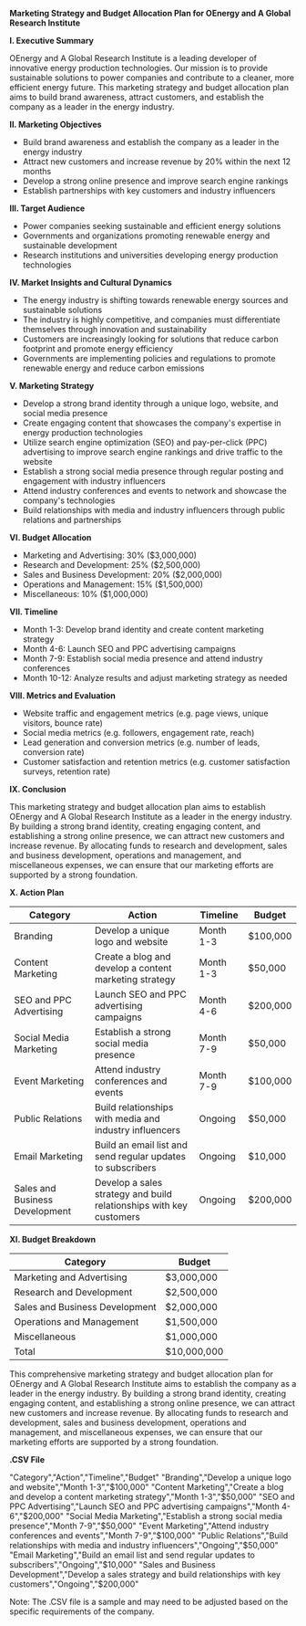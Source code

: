 **Marketing Strategy and Budget Allocation Plan for OEnergy and A Global Research Institute**

**I. Executive Summary**

OEnergy and A Global Research Institute is a leading developer of innovative energy production technologies. Our mission is to provide sustainable solutions to power companies and contribute to a cleaner, more efficient energy future. This marketing strategy and budget allocation plan aims to build brand awareness, attract customers, and establish the company as a leader in the energy industry.

**II. Marketing Objectives**

* Build brand awareness and establish the company as a leader in the energy industry
* Attract new customers and increase revenue by 20% within the next 12 months
* Develop a strong online presence and improve search engine rankings
* Establish partnerships with key customers and industry influencers

**III. Target Audience**

* Power companies seeking sustainable and efficient energy solutions
* Governments and organizations promoting renewable energy and sustainable development
* Research institutions and universities developing energy production technologies

**IV. Market Insights and Cultural Dynamics**

* The energy industry is shifting towards renewable energy sources and sustainable solutions
* The industry is highly competitive, and companies must differentiate themselves through innovation and sustainability
* Customers are increasingly looking for solutions that reduce carbon footprint and promote energy efficiency
* Governments are implementing policies and regulations to promote renewable energy and reduce carbon emissions

**V. Marketing Strategy**

* Develop a strong brand identity through a unique logo, website, and social media presence
* Create engaging content that showcases the company's expertise in energy production technologies
* Utilize search engine optimization (SEO) and pay-per-click (PPC) advertising to improve search engine rankings and drive traffic to the website
* Establish a strong social media presence through regular posting and engagement with industry influencers
* Attend industry conferences and events to network and showcase the company's technologies
* Build relationships with media and industry influencers through public relations and partnerships

**VI. Budget Allocation**

* Marketing and Advertising: 30% ($3,000,000)
* Research and Development: 25% ($2,500,000)
* Sales and Business Development: 20% ($2,000,000)
* Operations and Management: 15% ($1,500,000)
* Miscellaneous: 10% ($1,000,000)

**VII. Timeline**

* Month 1-3: Develop brand identity and create content marketing strategy
* Month 4-6: Launch SEO and PPC advertising campaigns
* Month 7-9: Establish social media presence and attend industry conferences
* Month 10-12: Analyze results and adjust marketing strategy as needed

**VIII. Metrics and Evaluation**

* Website traffic and engagement metrics (e.g. page views, unique visitors, bounce rate)
* Social media metrics (e.g. followers, engagement rate, reach)
* Lead generation and conversion metrics (e.g. number of leads, conversion rate)
* Customer satisfaction and retention metrics (e.g. customer satisfaction surveys, retention rate)

**IX. Conclusion**

This marketing strategy and budget allocation plan aims to establish OEnergy and A Global Research Institute as a leader in the energy industry. By building a strong brand identity, creating engaging content, and establishing a strong online presence, we can attract new customers and increase revenue. By allocating funds to research and development, sales and business development, operations and management, and miscellaneous expenses, we can ensure that our marketing efforts are supported by a strong foundation.

**X. Action Plan**

| Category | Action | Timeline | Budget |
| --- | --- | --- | --- |
| Branding | Develop a unique logo and website | Month 1-3 | $100,000 |
| Content Marketing | Create a blog and develop a content marketing strategy | Month 1-3 | $50,000 |
| SEO and PPC Advertising | Launch SEO and PPC advertising campaigns | Month 4-6 | $200,000 |
| Social Media Marketing | Establish a strong social media presence | Month 7-9 | $50,000 |
| Event Marketing | Attend industry conferences and events | Month 7-9 | $100,000 |
| Public Relations | Build relationships with media and industry influencers | Ongoing | $50,000 |
| Email Marketing | Build an email list and send regular updates to subscribers | Ongoing | $10,000 |
| Sales and Business Development | Develop a sales strategy and build relationships with key customers | Ongoing | $200,000 |

**XI. Budget Breakdown**

| Category | Budget |
| --- | --- |
| Marketing and Advertising | $3,000,000 |
| Research and Development | $2,500,000 |
| Sales and Business Development | $2,000,000 |
| Operations and Management | $1,500,000 |
| Miscellaneous | $1,000,000 |
| Total | $10,000,000 |

This comprehensive marketing strategy and budget allocation plan for OEnergy and A Global Research Institute aims to establish the company as a leader in the energy industry. By building a strong brand identity, creating engaging content, and establishing a strong online presence, we can attract new customers and increase revenue. By allocating funds to research and development, sales and business development, operations and management, and miscellaneous expenses, we can ensure that our marketing efforts are supported by a strong foundation.

**.CSV File**

"Category","Action","Timeline","Budget"
"Branding","Develop a unique logo and website","Month 1-3","$100,000"
"Content Marketing","Create a blog and develop a content marketing strategy","Month 1-3","$50,000"
"SEO and PPC Advertising","Launch SEO and PPC advertising campaigns","Month 4-6","$200,000"
"Social Media Marketing","Establish a strong social media presence","Month 7-9","$50,000"
"Event Marketing","Attend industry conferences and events","Month 7-9","$100,000"
"Public Relations","Build relationships with media and industry influencers","Ongoing","$50,000"
"Email Marketing","Build an email list and send regular updates to subscribers","Ongoing","$10,000"
"Sales and Business Development","Develop a sales strategy and build relationships with key customers","Ongoing","$200,000"

Note: The .CSV file is a sample and may need to be adjusted based on the specific requirements of the company.
